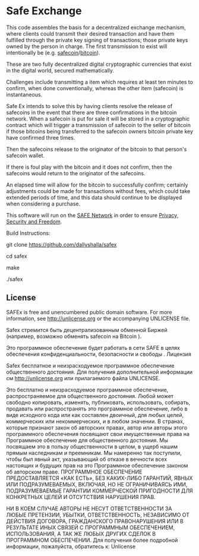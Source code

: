 # Safe Exchange

This code assembles the basis for a decentralized exchange mechanism, where clients could transmit their desired transaction and have them fulfilled through the private key signing of transactions; those private keys owned by the person in charge. The first transmission to exist will intentionally be (e.g. [safecoin](http://maidsafe.net/safecoin)/[bitcoin](https://bitcoin.org/en/)).

These are two fully decentralized digital cryptographic currencies that exist in the digital world, secured mathematically. 

Challenges include transmitting a item which requires at least ten minutes to confirm, when done conventionally, whereas the other item (safecoin) is instantaneous.

Safe Ex intends to solve this by having clients resolve the release of safecoins in the event that there are three confirmations in the bitcoin network. When a safecoin is put for sale it will be stored in a cryptographic contract which will trigger a transmission of safecoin to the seller of bitcoin if those bitcoins being transferred to the safecoin owners bitcoin private key have confirmed three times.

Then the safecoins release to the originator of the bitcoin to that person's safecoin wallet.

If there is foul play with the bitcoin and it does not confirm, then the safecoins would return to the originator of the safecoins.

An elapsed time will allow for the bitcoin to successfully confirm; certainly adjustments could be made for transactions without fees, which could take extended periods of time, and this data should continue to be displayed when considering a purchase.

This software will run on the [SAFE Network](http://maidsafe.net/SystemDocs/) in order to ensure [Privacy, Security and Freedom](http://maidsafe.net/company-privacy-security-freedom).



Build Instructions:

git clone https://github.com/dallyshalla/safex

cd safex

make

./safex


## License

SAFEx is free and unencumbered public domain software. For more information, see <http://unlicense.org> or the accompanying UNLICENSE file.



Safex стремится быть децентрализованным обменной Биржей (например, возможно обменять safecoin на Bitcoin ).

Это программное обеспечение будет работать в сети SAFE в целях обеспечения конфиденциальности, безопасности и свободы .
Лицензия

Safex бесплатное и неизрасходуемое программное обеспечение общественного достояния. Для получения дополнительной информации см http://unlicense.org или прилагаемого файла UNLICENSE.

Это бесплатно и неизрасходуемое программное обеспечение, распространяемое для общественного достояния. Любой может свободно копировать, изменять, публиковать, использовать, собирать, продавать или распространять это программное обеспечение, либо в виде исходного кода или как составлен двоичный, для любых целей, коммерческих или некоммерческих, и в любом значении.
В странах, которые признают закон об авторских правах, автор или авторы этого программного обеспечения посвящают свои имущественные права на Программное обеспечение для общественного достояния. Мы посвящаем это в пользу общественности в целом, в ущерб нашим прямым наследникам и преемникам.
Мы намеренно так поступили, чтобы был явный акт, указывающий об отказе в вечности всех настоящих и будущих прав на это Программное обеспечение законом об авторском праве.
ПРОГРАММНОЕ ОБЕСПЕЧЕНИЕ ПРЕДОСТАВЛЯЕТСЯ «КАК ЕСТЬ», БЕЗ КАКИХ-ЛИБО ГАРАНТИЙ, ЯВНЫХ ИЛИ ПОДРАЗУМЕВАЕМЫХ, ВКЛЮЧАЯ, НО НЕ ОГРАНИЧИВАЯСЬ ​​ИМИ, ПОДРАЗУМЕВАЕМЫЕ ГАРАНТИИ КОММЕРЧЕСКОЙ ПРИГОДНОСТИ ДЛЯ КОНКРЕТНЫХ ЦЕЛЕЙ И ОТСУТСТВИЯ НАРУШЕНИЯ ПРАВ.

НИ В КОЕМ СЛУЧАЕ АВТОРЫ НЕ НЕСУТ ОТВЕТСТВЕННОСТИ ЗА ЛЮБЫЕ ПРЕТЕНЗИИ, УБЫТКИ, ОТВЕТСТВЕННОСТЬ, НЕЗАВИСИМО ОТ ДЕЙСТВИЯ ДОГОВОРА, ГРАЖДАНСКОГО ПРАВОНАРУШЕНИЯ ИЛИ В РЕЗУЛЬТАТЕ ИНЫХ СВЯЗЕЙ С ПРОГРАММНЫМ ОБЕСПЕЧЕНИЕМ, ИСПОЛЬЗОВАНИЯ, А ТАК ЖЕ ЛЮБЫХ ДРУГИХ СДЕЛОК В ПРОГРАММНОМ ОБЕСПЕЧЕНИИ.
Для получения более подробной информации, пожалуйста, обратитесь к: Unlicense
